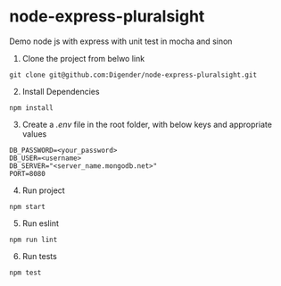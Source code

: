 # node-express-pluralsight
Demo node js with express with unit test in mocha and sinon

1. Clone the project from belwo link

```git clone git@github.com:Digender/node-express-pluralsight.git```


2. Install Dependencies

```npm install```

3. Create a *.env* file in the root folder, with below keys and appropriate values

```
DB_PASSWORD=<your_password>
DB_USER=<username>
DB_SERVER="<server_name.mongodb.net>"
PORT=8080
```

4. Run project

```npm start```

5. Run eslint

```npm run lint```

6. Run tests

```npm test```

